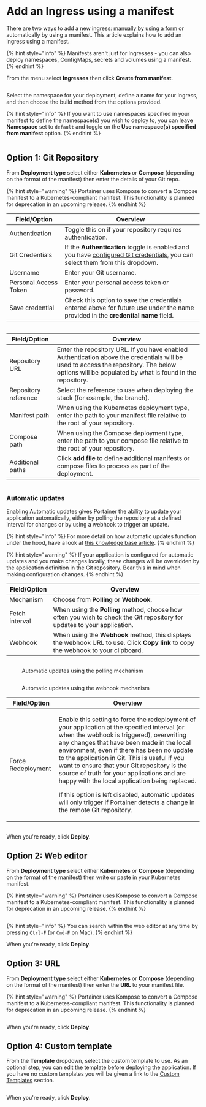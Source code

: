 # Add an Ingress using a manifest

There are two ways to add a new ingress: [manually by using a form](add.md) or automatically by using a manifest. This article explains how to add an ingress using a manifest.

{% hint style="info" %}
Manifests aren't just for Ingresses - you can also deploy namespaces, ConfigMaps, secrets and volumes using a manifest.
{% endhint %}

From the menu select **Ingresses** then click **Create from manifest**.

<figure><img src="../../../.gitbook/assets/2.16-ingress-manifest.gif" alt=""><figcaption></figcaption></figure>

Select the namespace for your deployment, define a name for your Ingress, and then choose the build method from the options provided.

{% hint style="info" %}
If you want to use namespaces specified in your manifest to define the namespace(s) you wish to deploy to, you can leave **Namespace** set to `default` and toggle on the **Use namespace(s) specified from manifest** option.
{% endhint %}

<figure><img src="../../../.gitbook/assets/2.15-kubernetes_applications_add_manifest_namespace.png" alt=""><figcaption></figcaption></figure>

## Option 1: Git Repository

From **Deployment type** select either **Kubernetes** or **Compose** (depending on the format of the manifest) then enter the details of your Git repo.

{% hint style="warning" %}
Portainer uses Kompose to convert a Compose manifest to a Kubernetes-compliant manifest. This functionality is planned for deprecation in an upcoming release.
{% endhint %}

| Field/Option          | Overview                                                                                                                                                                  |
| --------------------- | ------------------------------------------------------------------------------------------------------------------------------------------------------------------------- |
| Authentication        | Toggle this on if your repository requires authentication.                                                                                                                |
| Git Credentials       | If the **Authentication** toggle is enabled and you have [configured Git credentials](../../account-settings.md#git-credentials), you can select them from this dropdown. |
| Username              | Enter your Git username.                                                                                                                                                  |
| Personal Access Token | Enter your personal access token or password.                                                                                                                             |
| Save credential       | Check this option to save the credentials entered above for future use under the name provided in the **credential name** field.                                          |

<figure><img src="../../../.gitbook/assets/2.16-stacks-add-gitcreds.png" alt=""><figcaption></figcaption></figure>

| Field/Option         | Overview                                                                                                                                                                                          |
| -------------------- | ------------------------------------------------------------------------------------------------------------------------------------------------------------------------------------------------- |
| Repository URL       | Enter the repository URL. If you have enabled Authentication above the credentials will be used to access the repository. The below options will be populated by what is found in the repository. |
| Repository reference | Select the reference to use when deploying the stack (for example, the branch).                                                                                                                   |
| Manifest path        | When using the Kubernetes deployment type, enter the path to your manifest file relative to the root of your repository.                                                                          |
| Compose path         | When using the Compose deployment type, enter the path to your compose file relative to the root of your repository.                                                                              |
| Additional paths     | Click **add file** to define additional manifests or compose files to process as part of the deployment.                                                                                          |

<figure><img src="../../../.gitbook/assets/2.16-applications-manifest-gitdetails.png" alt=""><figcaption></figcaption></figure>

### Automatic updates

Enabling Automatic updates gives Portainer the ability to update your application automatically, either by polling the repository at a defined interval for changes or by using a webhook to trigger an update.

{% hint style="info" %}
For more detail on how automatic updates function under the hood, have a look at [this knowledge base article](https://portal.portainer.io/knowledge/how-do-automatic-updates-for-stacks-applications-work).
{% endhint %}

{% hint style="warning" %}
If your application is configured for automatic updates and you make changes locally, these changes will be overridden by the application definition in the Git repository. Bear this in mind when making configuration changes.
{% endhint %}

| Field/Option   | Overview                                                                                                                            |
| -------------- | ----------------------------------------------------------------------------------------------------------------------------------- |
| Mechanism      | Choose from **Polling** or **Webhook**.                                                                                             |
| Fetch interval | When using the **Polling** method, choose how often you wish to check the Git repository for updates to your application.           |
| Webhook        | When using the **Webhook** method, this displays the webhook URL to use. Click **Copy link** to copy the webhook to your clipboard. |

<figure><img src="../../../.gitbook/assets/2.15-k8s-applications-manifest-autoupdates-polling.png" alt=""><figcaption><p>Automatic updates using the polling mechanism</p></figcaption></figure>

<figure><img src="../../../.gitbook/assets/2.15-k8s-applications-manifest-autoupdates-webhook.png" alt=""><figcaption><p>Automatic updates using the webhook mechanism</p></figcaption></figure>

| Field/Option       | Overview                                                                                                                                                                                                                                                                                                                                                                                                                                                                                                                                                                                   |
| ------------------ | ------------------------------------------------------------------------------------------------------------------------------------------------------------------------------------------------------------------------------------------------------------------------------------------------------------------------------------------------------------------------------------------------------------------------------------------------------------------------------------------------------------------------------------------------------------------------------------------ |
| Force Redeployment | <p>Enable this setting to force the redeployment of your application at the specified interval (or when the webhook is triggered), overwriting any changes that have been made in the local environment, even if there has been no update to the application in Git. This is useful if you want to ensure that your Git repository is the source of truth for your applications and are happy with the local application being replaced.</p><p></p><p>If this option is left disabled, automatic updates will only trigger if Portainer detects a change in the remote Git repository.</p> |

<figure><img src="../../../.gitbook/assets/2.15-kubernetes_applications_add_manifest_force_deploy.png" alt=""><figcaption></figcaption></figure>

When you're ready, click **Deploy**.

## Option 2: Web editor

From **Deployment type** select either **Kubernetes** or **Compose** (depending on the format of the manifest) then write or paste in your Kubernetes manifest.&#x20;

{% hint style="warning" %}
Portainer uses Kompose to convert a Compose manifest to a Kubernetes-compliant manifest. This functionality is planned for deprecation in an upcoming release.
{% endhint %}

<figure><img src="../../../.gitbook/assets/2.16-k8s-ingress-manifest-webeditor.png" alt=""><figcaption></figcaption></figure>

{% hint style="info" %}
You can search within the web editor at any time by pressing `Ctrl-F` (or `Cmd-F` on Mac).
{% endhint %}

When you're ready, click **Deploy**. &#x20;

## Option 3: URL

From **Deployment type** select either **Kubernetes** or **Compose** (depending on the format of the manifest) then enter the **URL** to your manifest file.

{% hint style="warning" %}
Portainer uses Kompose to convert a Compose manifest to a Kubernetes-compliant manifest. This functionality is planned for deprecation in an upcoming release.
{% endhint %}

<figure><img src="../../../.gitbook/assets/2.15-kubernetes_applications_add_manifest_url.png" alt=""><figcaption></figcaption></figure>

When you're ready, click **Deploy**.

## Option 4: Custom template

From the **Template** dropdown, select the custom template to use. As an optional step, you can edit the template before deploying the application. If you have no custom templates you will be given a link to the [Custom Templates](../templates/) section.

<figure><img src="../../../.gitbook/assets/2.16-k8s-ingress-manifest-template.png" alt=""><figcaption></figcaption></figure>

When you're ready, click **Deploy**.
